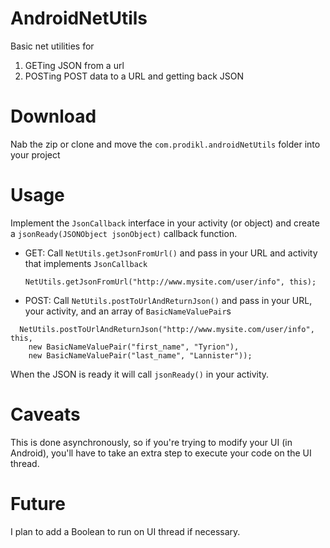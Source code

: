 # AndroidNetUtils
Basic net utilities for 

1. GETing JSON from a url 
2. POSTing POST data to a URL and getting back JSON

# Download

Nab the zip or clone and move the `com.prodikl.androidNetUtils` folder into your project

# Usage

Implement the `JsonCallback` interface in your activity (or object) and create a `jsonReady(JSONObject jsonObject)` callback function.

- GET: Call `NetUtils.getJsonFromUrl()` and pass in your URL and activity that implements `JsonCallback`

  `NetUtils.getJsonFromUrl("http://www.mysite.com/user/info", this);`
  
- POST: Call `NetUtils.postToUrlAndReturnJson()` and pass in your URL, your activity, and an array of `BasicNameValuePair`s

```
  NetUtils.postToUrlAndReturnJson("http://www.mysite.com/user/info", this, 
    new BasicNameValuePair("first_name", "Tyrion"),
    new BasicNameValuePair("last_name", "Lannister"));
```

When the JSON is ready it will call `jsonReady()` in your activity.

# Caveats

This is done asynchronously, so if you're trying to modify your UI (in Android), you'll have to take an extra step to execute your code on the UI thread. 

# Future

I plan to add a Boolean to run on UI thread if necessary.

